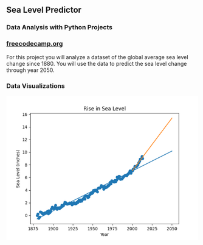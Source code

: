 ## Sea Level Predictor
### Data Analysis with Python Projects
### [freecodecamp.org](https://www.freecodecamp.org/learn/data-analysis-with-python/data-analysis-with-python-projects/sea-level-predictor)

For this project you will analyze a dataset of the global average sea level change since 1880. You will use the data to predict the sea level change through year 2050.

### Data Visualizations
![Line chart](https://github.com/najalhaj/sea-level-predictor/blob/main/sea_level_plot.png)
